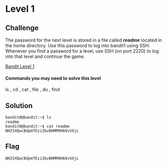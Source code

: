 # Level 1

## Challenge

The password for the next level is stored in a file called ***readme*** located in the home directory. Use this password to log into bandit1 using SSH. Whenever you find a password for a level, use SSH (on port 2220) to log into that level and continue the game.

[Bandit Level 1](https://overthewire.org/wargames/bandit/bandit1.html)

#### Commands you may need to solve this level

ls , cd , cat , file , du , find

## Solution

```
bandit0@bandit:~$ ls
readme
bandit0@bandit:~$ cat readme
NH2SXQwcBdpmTEzi3bvBHMM9H66vVXjL
```

## Flag

```NH2SXQwcBdpmTEzi3bvBHMM9H66vVXjL```